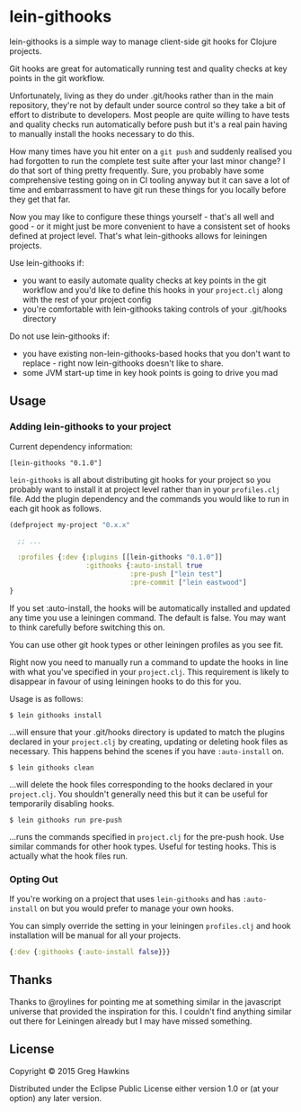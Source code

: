 # lein-githooks

lein-githooks is a simple way to manage client-side git hooks for
Clojure projects.

Git hooks are great for automatically running test and quality checks
at key points in the git workflow.

Unfortunately, living as they do under .git/hooks rather than in the
main repository, they're not by default under source control so
they take a bit of effort to distribute to developers. Most people are
quite willing to have tests and quality checks run automatically
before push but it's a real pain having to manually install the hooks
necessary to do this.

How many times have you hit enter on a `git push` and suddenly
realised you had forgotten to run the complete test suite after your
last minor change? I do that sort of thing pretty frequently. Sure,
you probably have some comprehensive testing going on in CI tooling
anyway but it can save a lot of time and embarrassment to have git run
these things for you locally before they get that far.

Now you may like to configure these things yourself - that's all well
and good - or it might just be more convenient to have a consistent
set of hooks defined at project level. That's what lein-githooks
allows for leiningen projects.

Use lein-githooks if:

- you want to easily automate quality checks at key points in the git
    workflow and you'd like to define this hooks in your `project.clj`
    along with the rest of your project config
- you're comfortable with lein-githooks taking controls of your
  .git/hooks directory 

Do not use lein-githooks if:
- you have existing non-lein-githooks-based hooks that you don't want
  to replace - right now lein-githooks doesn't like to share.
- some JVM start-up time in key hook points is going to drive you mad

## Usage

### Adding lein-githooks to your project

Current dependency information:

    [lein-githooks "0.1.0"]

`lein-githooks` is all about distributing git hooks for your project so
you probably want to install it at project level rather than in your
`profiles.clj` file. Add the plugin dependency and the commands you
would like to run in each git hook as follows.

```clojure
(defproject my-project "0.x.x"

  ;; ...

  :profiles {:dev {:plugins [[lein-githooks "0.1.0"]]
                   :githooks {:auto-install true
                              :pre-push ["lein test"]
                              :pre-commit ["lein eastwood"]
}
```

If you set :auto-install, the hooks will be automatically installed
and updated any time you use a leiningen command. The default is
false. You may want to think carefully before switching this on.

You can use other git hook types or other leiningen profiles as you
see fit.

Right now you need to manually run a command to update the hooks in
line with what you've specified in your `project.clj`. This
requirement is likely to disappear in favour of using leiningen hooks
to do this for you.

Usage is as follows:

    $ lein githooks install 

...will ensure that your .git/hooks directory is updated to match the
plugins declared in your `project.clj` by creating, updating or
deleting hook files as necessary. This happens behind the scenes if
you have `:auto-install` on. 

    $ lein githooks clean

...will delete the hook files corresponding to the hooks declared in
your `project.clj`. You shouldn't generally need this but it can be
useful for temporarily disabling hooks.

    $ lein githooks run pre-push

...runs the commands specified in `project.clj` for the pre-push
hook. Use similar commands for other hook types. Useful for testing
hooks. This is actually what the hook files run.

### Opting Out

If you're working on a project that uses `lein-githooks` and has
`:auto-install` on but you would prefer to manage your own hooks.

You can simply override the setting in your leiningen `profiles.clj`
and hook installation will be manual for all your projects.

```clojure
{:dev {:githooks {:auto-install false}}}
```

## Thanks

Thanks to @roylines for pointing me at something similar in the
javascript universe that provided the inspiration for this. I couldn't
find anything similar out there for Leiningen already but I may have
missed something.

## License

Copyright © 2015 Greg Hawkins

Distributed under the Eclipse Public License either version 1.0 or (at
your option) any later version.
